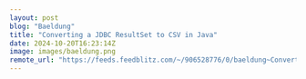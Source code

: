 ```yaml
---
layout: post
blog: "Baeldung"
title: "Converting a JDBC ResultSet to CSV in Java"
date: 2024-10-20T16:23:14Z
image: images/baeldung.png
remote_url: "https://feeds.feedblitz.com/~/906528776/0/baeldung~Converting-a-JDBC-ResultSet-to-CSV-in-Java"
---
```


